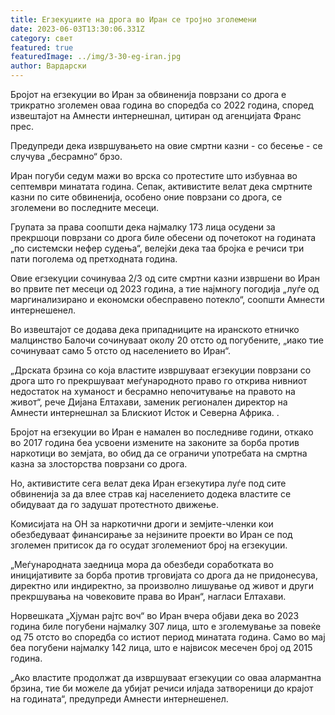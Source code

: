 ```yaml
---
title: Егзекуциите на дрога во Иран се тројно зголемени
date: 2023-06-03T13:30:06.331Z
category: свет
featured: true
featuredImage: ../img/3-30-eg-iran.jpg
author: Вардарски
---
```

Бројот на егзекуции во Иран за обвиненија поврзани со дрога е трикратно зголемен оваа година во споредба со 2022 година, според извештајот на Амнести интернешнал, цитиран од агенцијата Франс прес.

Предупреди дека извршувањето на овие смртни казни - со бесење - се случува „бесрамно“ брзо.

Иран погуби седум мажи во врска со протестите што избувнаа во септември минатата година. Сепак, активистите велат дека смртните казни по сите обвиненија, особено оние поврзани со дрога, се зголемени во последните месеци.

Групата за права соопшти дека најмалку 173 лица осудени за прекршоци поврзани со дрога биле обесени од почетокот на годината „по системски нефер судења“, велејќи дека таа бројка е речиси три пати поголема од претходната година.

Овие егзекуции сочинуваа 2/3 од сите смртни казни извршени во Иран во првите пет месеци од 2023 година, а тие најмногу погодија „луѓе од маргинализирано и економски обесправено потекло“, соопшти Амнести интернешенел.

Во извештајот се додава дека припадниците на иранското етничко малцинство Балочи сочинуваат околу 20 отсто од погубените, „иако тие сочинуваат само 5 отсто од населението во Иран“.

„Дрската брзина со која властите извршуваат егзекуции поврзани со дрога што го прекршуваат меѓународното право го открива нивниот недостаток на хуманост и бесрамно непочитување на правото на живот“, рече Дијана Елтахави, заменик регионален директор на Амнести интернешнал за Блискиот Исток и Северна Африка. .

Бројот на егзекуции во Иран е намален во последниве години, откако во 2017 година беа усвоени измените на законите за борба против наркотици во земјата, во обид да се ограничи употребата на смртна казна за злосторства поврзани со дрога.

Но, активистите сега велат дека Иран егзекутира луѓе под сите обвиненија за да влее страв кај населението додека властите се обидуваат да го задушат протестното движење.

Комисијата на ОН за наркотични дроги и земјите-членки кои обезбедуваат финансирање за нејзините проекти во Иран се под зголемен притисок да го осудат зголемениот број на егзекуции.

„Меѓународната заедница мора да обезбеди соработката во иницијативите за борба против трговијата со дрога да не придонесува, директно или индиректно, за произволно лишување од живот и други прекршувања на човековите права во Иран“, нагласи Елтахави.

Норвешката „Хјуман рајтс воч“ во Иран вчера објави дека во 2023 година биле погубени најмалку 307 лица, што е зголемување за повеќе од 75 отсто во споредба со истиот период минатата година. Само во мај беа погубени најмалку 142 лица, што е највисок месечен број од 2015 година.

„Ако властите продолжат да извршуваат егзекуции со оваа алармантна брзина, тие би можеле да убијат речиси илјада затвореници до крајот на годината“, предупреди Амнести интернешенел.